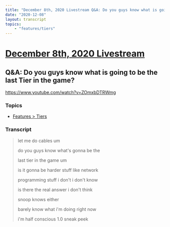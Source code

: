 ```yaml
---
title: "December 8th, 2020 Livestream Q&A: Do you guys know what is going to be the last Tier in the game?"
date: "2020-12-08"
layout: transcript
topics:
    - "features/tiers"
---
```

# [December 8th, 2020 Livestream](../2020-12-08.md)
## Q&A: Do you guys know what is going to be the last Tier in the game?
https://www.youtube.com/watch?v=ZOmxbDTRWmg

### Topics
* [Features > Tiers](../topics/features/tiers.md)

### Transcript

> let me do cables um
>
> do you guys know what's gonna be the
>
> last tier in the game um
>
> is it gonna be harder stuff like network
>
> programming stuff i don't i don't know
>
> is there the real answer i don't think
>
> snoop knows either
>
> barely know what i'm doing right now
>
> i'm half conscious 1.0 sneak peek
